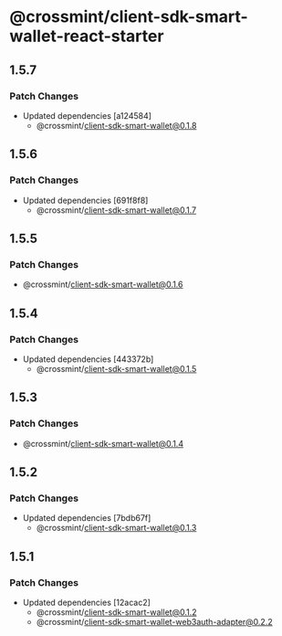# @crossmint/client-sdk-smart-wallet-react-starter

## 1.5.7

### Patch Changes

-   Updated dependencies [a124584]
    -   @crossmint/client-sdk-smart-wallet@0.1.8

## 1.5.6

### Patch Changes

-   Updated dependencies [691f8f8]
    -   @crossmint/client-sdk-smart-wallet@0.1.7

## 1.5.5

### Patch Changes

-   @crossmint/client-sdk-smart-wallet@0.1.6

## 1.5.4

### Patch Changes

-   Updated dependencies [443372b]
    -   @crossmint/client-sdk-smart-wallet@0.1.5

## 1.5.3

### Patch Changes

-   @crossmint/client-sdk-smart-wallet@0.1.4

## 1.5.2

### Patch Changes

-   Updated dependencies [7bdb67f]
    -   @crossmint/client-sdk-smart-wallet@0.1.3

## 1.5.1

### Patch Changes

-   Updated dependencies [12acac2]
    -   @crossmint/client-sdk-smart-wallet@0.1.2
    -   @crossmint/client-sdk-smart-wallet-web3auth-adapter@0.2.2
